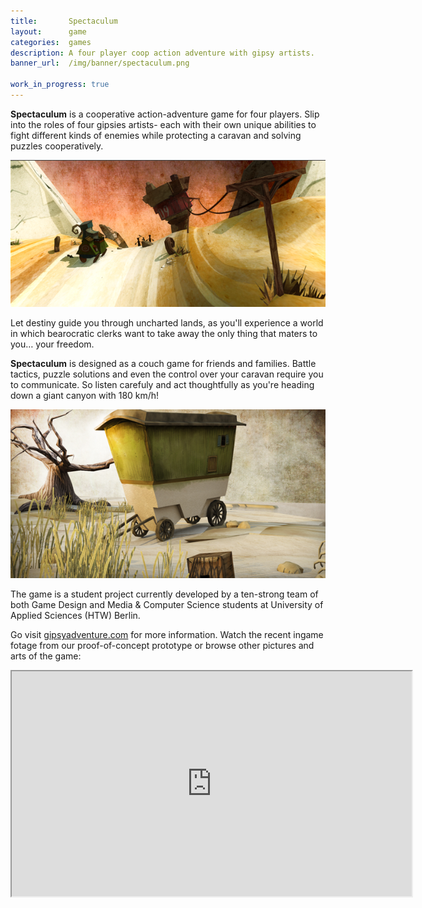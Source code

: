 ```yaml
---
title:       Spectaculum
layout:      game
categories:  games
description: A four player coop action adventure with gipsy artists.
banner_url:  /img/banner/spectaculum.png

work_in_progress: true
---
```


__Spectaculum__ is a cooperative action-adventure game for four players.
Slip into the roles of four gipsies artists- each with their own unique
abilities to fight different kinds of enemies while protecting a caravan
and solving puzzles cooperatively.

<img src="/img/games/spectaculum/spectaculum1.png"
     alt="Spectaculum">

Let destiny guide you through uncharted lands, as you'll experience a
world in which bearocratic clerks want to take away the only thing that
maters to you… your freedom.

__Spectaculum__ is designed as a couch game for friends and families. Battle
tactics, puzzle solutions and even the control over your caravan require
you to communicate. So listen carefuly and act thoughtfully as you're
heading down a giant canyon with 180 km/h!

<img src="/img/games/spectaculum/spectaculum2.png"
     alt="Spectaculum">

The game is a student project currently developed by a ten-strong team
of both Game Design and Media & Computer Science students at University
of Applied Sciences (HTW) Berlin.

Go visit [gipsyadventure.com][gipsyadventure] for more information.
Watch the recent ingame fotage from our proof-of-concept prototype or
browse other pictures and arts of the game:


<iframe width="640px" height="360px" src="https://www.youtube.com/embed/Dksq056lJMY"/>

[gipsyadventure]: http://gipsyadventure.com
